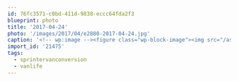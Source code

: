 ```yaml
---
id: 76fc3571-c0bd-411d-9838-eccc64fda2f3
blueprint: photo
title: '2017-04-24'
photo: '/images/2017/04/e2880-2017-04-24.jpg'
caption: '<!-- wp:image --><figure class="wp-block-image"><img src="/assets/images/2017/04/e2880-2017-04-24.jpg" /></figure><!-- /wp:image --><!-- wp:paragraph --><p>Mounted birch panels this weekend, held in place with L-track. Makes for a pleasant interior with plenty of configuration options. Still finishing touches left but I''m happy with the result.  #vanlife #sprintervanconversion.</p><!-- /wp:paragraph -->'
import_id: '21475'
tags:
  - sprintervanconversion
  - vanlife
---
```

